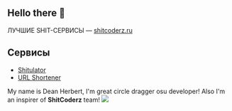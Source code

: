 ## Hello there 👋

ЛУЧШИЕ SHIT-СЕРВИСЫ — [shitcoderz.ru](https://shitcoderz.ru)

## Сервисы
- [Shitulator](https://calc.shitcoderz.ru)
- [URL Shortener](https://c.shitcoderz.ru)

My name is Dean Herbert, I'm great circle dragger osu developer!
Also I'm an inspirer of **ShitCoderz** team!
<img src="https://github.com/ShitCoderz/.github/blob/ced3311c558ceb0fe6c25ee55da9a5ec8a159b53/profile/img/ppy.png">
